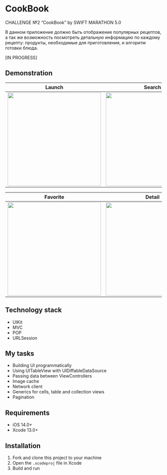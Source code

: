 # CookBook
CHALLENGE №2 “СookBook” by SWIFT MARATHON 5.0

В данном приложение должно быть отображение популярных рецептов, 
а так же возможность посмотреть детальную информацию по каждому рецепту: 
продукты, необходимые для приготовления, и алгоритм готовки блюда.

[IN PROGRESS]

## Demonstration

<table>
	<thead>
		<tr>
			<th>Launch</th>
			<th>Search</th>
		</tr>
	</thead>
	<tbody>
		<tr>
			<td>
				<img src="https://user-images.githubusercontent.com/52642856/209332701-9f67175f-1eeb-455e-940a-de2d85068118.gif" width="300"/>
			</td>
			<td>
				<img src="https://user-images.githubusercontent.com/52642856/209332961-8486710c-2150-4727-914f-819431b7e742.gif" width="300"/>
			</td>
		</tr>
	</tbody>
</table>

<table>
	<thead>
		<tr>
			<th>Favorite</th>
      <th>Detail</th>
		</tr>
	</thead>
	<tbody>
		<tr>
      <td>
				<img src="https://user-images.githubusercontent.com/52642856/209333174-355a938c-41ce-469e-9d05-6f6d071760b7.gif" width="300"/>
			</td>
			<td>
				<img src="https://user-images.githubusercontent.com/52642856/209334050-2bdb951f-4b5f-4e28-a39d-b83f63129f12.gif" width="300"/>
			</td>
		</tr>
	</tbody>
</table>

## Technology stack
* UIKit
* MVC
* POP
* URLSession

## My tasks
* Building UI programmatically
* Using UITableView with UIDiffableDataSource
* Passing data between ViewControllers
* Image cache
* Network client
* Generics for cells, table and collection views
* Pagination

## Requirements
* iOS 14.0+
* Xcode 13.0+

## Installation
1. Fork and clone this project to your machine
2. Open the `.xcodeproj` file in Xcode
3. Build and run
